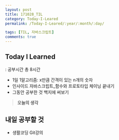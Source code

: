 ```yaml
---
layout: post
title: 171028_TIL
category: Today-I-Leared
permalink: /Today-I-Leared/:year/:month/:day/

tags: [TIL, 자바스크립트]
comments: true
---
```

## **Today I Learned**
: 공부시간 총 8시간
* 1일 1알고리즘: x만큼 간격이 있는 n개의 숫자
* 인사이드 자바스크립트_함수와 프로토타입 체이닝 끝내기
* 그동안 공부한 것 백지에 써보기


>**오늘의 생각**  


## **내일 공부할 것**
* 생활코딩 Git강의
